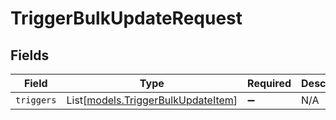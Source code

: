 # TriggerBulkUpdateRequest


## Fields

| Field                                                                    | Type                                                                     | Required                                                                 | Description                                                              |
| ------------------------------------------------------------------------ | ------------------------------------------------------------------------ | ------------------------------------------------------------------------ | ------------------------------------------------------------------------ |
| `triggers`                                                               | List[[models.TriggerBulkUpdateItem](../models/triggerbulkupdateitem.md)] | :heavy_minus_sign:                                                       | N/A                                                                      |